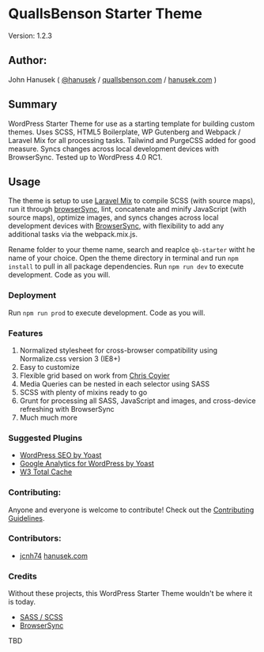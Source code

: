 # QuallsBenson Starter Theme

Version: 1.2.3

## Author:

John Hanusek ( [@hanusek](http://twitter.com/hanusek) / [quallsbenson.com](http://quallsbenson.com) / [hanusek.com](http://hanusek.com) )

## Summary

WordPress Starter Theme for use as a starting template for building custom themes. Uses SCSS, HTML5 Boilerplate, WP Gutenberg and Webpack / Laravel Mix for all processing tasks. Tailwind and PurgeCSS added for good measure. Syncs changes across local development devices with BrowserSync. Tested up to WordPress 4.0 RC1.

## Usage

The theme is setup to use [Laravel Mix](https://laravel.com/docs/8.x/mix) to compile SCSS (with source maps), run it through [browserSync](https://github.com/ai/autoprefixer), lint, concatenate and minify JavaScript (with source maps), optimize images, and syncs changes across local development devices with [BrowserSync](https://github.com/shakyShane/browser-sync), with flexibility to add any additional tasks via the webpack.mix.js. 

Rename folder to your theme name, search and reaplce `qb-starter` witht he name of your choice. Open the theme directory in terminal and run `npm install` to pull in all package dependencies. Run `npm run dev` to execute development. Code as you will.


### Deployment

Run `npm run prod` to execute development. Code as you will.

### Features

1. Normalized stylesheet for cross-browser compatibility using Normalize.css version 3 (IE8+)
2. Easy to customize
3. Flexible grid based on work from [Chris Coyier](https://twitter.com/chriscoyier)
4. Media Queries can be nested in each selector using SASS
5. SCSS with plenty of mixins ready to go
6. Grunt for processing all SASS, JavaScript and images, and cross-device refreshing with BrowserSync
7. Much much more

### Suggested Plugins

* [WordPress SEO by Yoast](http://wordpress.org/extend/plugins/wordpress-seo/)
* [Google Analytics for WordPress by Yoast](http://wordpress.org/extend/plugins/google-analytics-for-wordpress/)
* [W3 Total Cache](http://wordpress.org/extend/plugins/w3-total-cache/)

### Contributing:

Anyone and everyone is welcome to contribute! Check out the [Contributing Guidelines](CONTRIBUTING.md).

### Contributors:

- [jcnh74](https://github.com/jcnh74) [hanusek.com](https://hanusek.com)

### Credits

Without these projects, this WordPress Starter Theme wouldn't be where it is today.

* [SASS / SCSS](http://sass-lang.com/)
* [BrowserSync](https://github.com/shakyShane/browser-sync)

TBD
